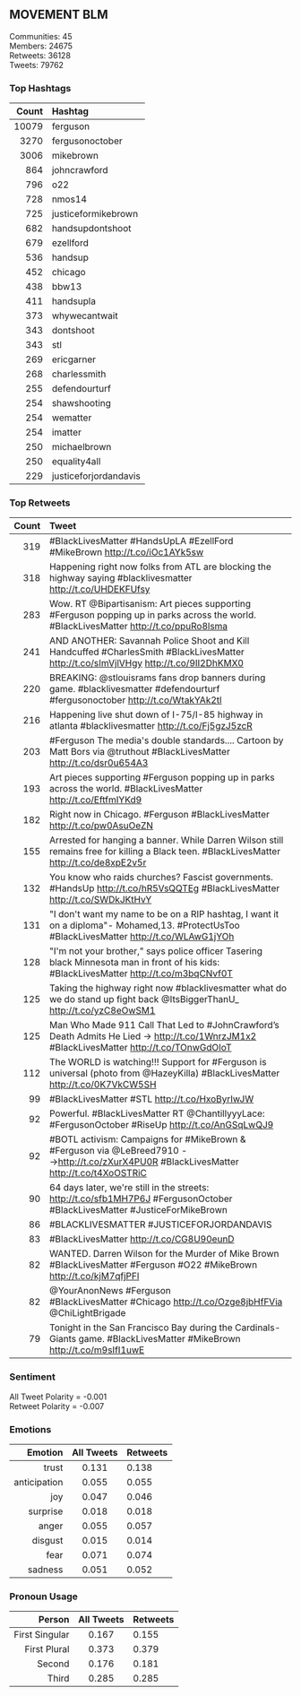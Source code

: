 
## MOVEMENT BLM

Communities: 45  
Members: 24675  
Retweets: 36128  
Tweets: 79762

### Top Hashtags

| Count | Hashtag |
|------:|:------|
| 10079 | ferguson |
| 3270 | fergusonoctober |
| 3006 | mikebrown |
| 864 | johncrawford |
| 796 | o22 |
| 728 | nmos14 |
| 725 | justiceformikebrown |
| 682 | handsupdontshoot |
| 679 | ezellford |
| 536 | handsup |
| 452 | chicago |
| 438 | bbw13 |
| 411 | handsupla |
| 373 | whywecantwait |
| 343 | dontshoot |
| 343 | stl |
| 269 | ericgarner |
| 268 | charlessmith |
| 255 | defendourturf |
| 254 | shawshooting |
| 254 | wematter |
| 254 | imatter |
| 250 | michaelbrown |
| 250 | equality4all |
| 229 | justiceforjordandavis |


### Top Retweets

| Count | Tweet |
|------:|:------|
| 319 | #BlackLivesMatter #HandsUpLA #EzellFord #MikeBrown http://t.co/iOc1AYk5sw |
| 318 | Happening right now folks from ATL are blocking the highway saying #blacklivesmatter http://t.co/UHDEKFUfsy |
| 283 | Wow. RT @Bipartisanism: Art pieces supporting #Ferguson popping up in parks across the world. #BlackLivesMatter http://t.co/ppuRo8lsma |
| 241 | AND ANOTHER: Savannah Police Shoot and Kill Handcuffed #CharlesSmith #BlackLivesMatter http://t.co/sImVjlVHgy http://t.co/9II2DhKMX0 |
| 220 | BREAKING: @stlouisrams fans drop banners during game. #blacklivesmatter #defendourturf #fergusonoctober http://t.co/WtakYAk2tl |
| 216 | Happening live shut down of I-75/I-85 highway in atlanta #blacklivesmatter http://t.co/Fj5gzJ5zcR |
| 203 | #Ferguson The media's double standards.... Cartoon by Matt Bors via @truthout #BlackLivesMatter http://t.co/dsr0u654A3 |
| 193 | Art pieces supporting #Ferguson popping up in parks across the world. #BlackLivesMatter http://t.co/EftfmIYKd9 |
| 182 | Right now in Chicago. #Ferguson #BlackLivesMatter http://t.co/pw0AsuOeZN |
| 155 | Arrested for hanging a banner. While Darren Wilson still remains free for killing a Black teen. #BlackLivesMatter http://t.co/de8xpE2v5r |
| 132 | You know who raids churches? Fascist governments. #HandsUp  http://t.co/hR5VsQQTEg #BlackLivesMatter http://t.co/SWDkJKtHvY |
| 131 | "I don't want my name to be on a RIP hashtag, I want it on a diploma"- Mohamed,13. #ProtectUsToo #BlackLivesMatter http://t.co/WLAwG1jYOh |
| 128 | "I'm not your brother," says police officer Tasering black Minnesota man in front of his kids: #BlackLivesMatter http://t.co/m3bqCNvf0T |
| 125 | Taking the highway right now #blacklivesmatter what do we do stand up fight back @ItsBiggerThanU_ http://t.co/yzC8eOwSM1 |
| 125 | Man Who Made 911 Call That Led to #JohnCrawford’s Death Admits He Lied → http://t.co/1WnrzJM1x2 #BlackLivesMatter http://t.co/TOnwGdOIoT |
| 112 | The WORLD is watching!!! Support for #Ferguson is universal (photo from @HazeyKilla) #BlackLivesMatter http://t.co/0K7VkCW5SH |
| 99 | #BlackLivesMatter #STL http://t.co/HxoByrIwJW |
| 92 | Powerful. #BlackLivesMatter RT @ChantillyyyLace: #FergusonOctober #RiseUp http://t.co/AnGSqLwQJ9 |
| 92 | #BOTL activism: Campaigns for #MikeBrown &amp; #Ferguson via @LeBreed7910 --&gt;http://t.co/zXurX4PU0R #BlackLivesMatter http://t.co/t4XoOSTRiC |
| 90 | 64 days later, we're still in the streets: http://t.co/sfb1MH7P6J #FergusonOctober #BlackLivesMatter #JusticeForMikeBrown |
| 86 | #BLACKLIVESMATTER #JUSTICEFORJORDANDAVIS |
| 83 | #BlackLivesMatter http://t.co/CG8U90eunD |
| 82 | WANTED. Darren Wilson for the Murder of Mike Brown #BlackLivesMatter #Ferguson #O22 #MikeBrown http://t.co/kjM7qfjPFl |
| 82 | @YourAnonNews #Ferguson #BlackLivesMatter #Chicago http://t.co/Ozge8jbHfFVia @ChiLightBrigade |
| 79 | Tonight in the San Francisco Bay during the Cardinals-Giants game. #BlackLivesMatter #MikeBrown http://t.co/m9sIfI1uwE |


### Sentiment

All Tweet Polarity = -0.001  
Retweet Polarity = -0.007

### Emotions

| Emotion | All Tweets | Retweets |
|------:|:------:|:-------|
| trust | 0.131 | 0.138 |
| anticipation | 0.055 | 0.055 |
| joy | 0.047 | 0.046 |
| surprise | 0.018 | 0.018 |
| anger | 0.055 | 0.057 |
| disgust | 0.015 | 0.014 |
| fear | 0.071 | 0.074 |
| sadness | 0.051 | 0.052 |


### Pronoun Usage

| Person | All Tweets | Retweets |
|------:|:------:|:-------|
| First Singular | 0.167 | 0.155 |
| First Plural | 0.373 | 0.379 |
| Second | 0.176 | 0.181 |
| Third | 0.285 | 0.285 |


